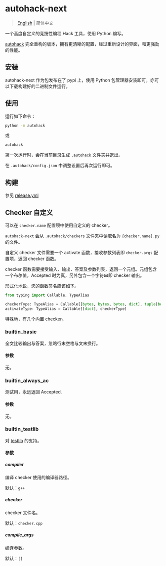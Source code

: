 # autohack-next

> [English](../README.md) | 简体中文

一个高度自定义的竞技性编程 Hack 工具，使用 Python 编写。

[autohack](https://github.com/gi-b716/autohack) 完全重构的版本，拥有更清晰的配置，经过重新设计的界面，和更强劲的性能。

## 安装

autohack-next 作为包发布在了 pypi 上，使用 Python 包管理器安装即可，亦可以下载构建好的二进制文件运行。

## 使用

运行如下命令：

```bash
python -m autohack
```

或

```bash
autohack
```

第一次运行时，会在当前目录生成 `.autohack` 文件夹并退出。

在 `.autohack/config.json` 中调整设置后再次运行即可。

## 构建

参见 [release.yml](../.github/workflows/release.yml)

## Checker 自定义

可以在 `checker.name` 配置项中使用自定义的 checker。

`autohack-next` 会从 `.autohack/checkers` 文件夹中读取名为 `{checker.name}.py` 的文件。

自定义 checker 文件需要一个 activate 函数，接收参数列表即 `checker.args` 配置项，返回 checker 函数。

checker 函数需要接受输入、输出、答案及参数列表，返回一个元组。元组包含一个布尔值，Accepted 时为真，另外包含一个字符串即 checker 输出。

形式化地说，您的函数签名应该如下。

```python
from typing import Callable, TypeAlias

checkerType: TypeAlias = Callable[[bytes, bytes, bytes, dict], tuple[bool, str]]
activateType: TypeAlias = Callable[[dict], checkerType]
```

特殊地，有几个内置 checker。

### builtin_basic

全文比较输出与答案，忽略行末空格与文末换行。

#### 参数

无。

### builtin_always_ac

测试用，永远返回 Accepted.

#### 参数

无。

### builtin_testlib

对 [testlib](https://github.com/MikeMirzayanov/testlib/) 的支持。

#### 参数

##### compiler

编译 checker 使用的编译器路径。

默认：`g++`

##### checker

checker 文件名。

默认：`checker.cpp`

##### compile_args

编译参数。

默认：`[]`
